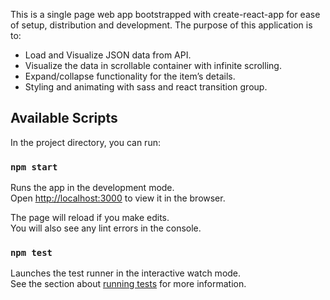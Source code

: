 This is a single page web app bootstrapped with create-react-app for ease of setup, distribution and development.
The purpose of this application is to:

- Load and Visualize JSON data from API.
- Visualize the data in scrollable container with infinite scrolling.
- Expand/collapse functionality for the item’s details.
- Styling and animating with sass and react transition group.

## Available Scripts

In the project directory, you can run:

### `npm start`

Runs the app in the development mode.<br>
Open [http://localhost:3000](http://localhost:3000) to view it in the browser.

The page will reload if you make edits.<br>
You will also see any lint errors in the console.

### `npm test`

Launches the test runner in the interactive watch mode.<br>
See the section about [running tests](https://facebook.github.io/create-react-app/docs/running-tests) for more information.
